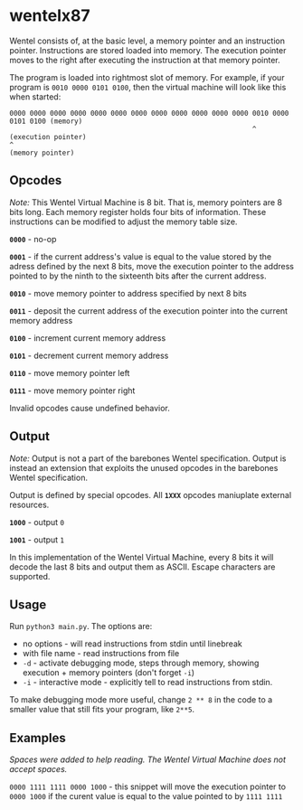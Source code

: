 # wentelx87
Wentel consists of, at the basic level, a memory pointer and an instruction pointer. Instructions are stored loaded into memory. The execution pointer moves to the right after executing the instruction at that memory pointer.

The program is loaded into rightmost slot of memory. For example, if your program is `0010 0000 0101 0100`, 
then the virtual machine will look like this when started:
```
0000 0000 0000 0000 0000 0000 0000 0000 0000 0000 0000 0000 0010 0000 0101 0100 (memory)
                                                            ^                   (execution pointer)
^                                                                               (memory pointer)
```



## Opcodes

*Note:* This Wentel Virtual Machine is 8 bit. That is, memory pointers are 8 bits long. Each memory register holds four bits of information. These instructions can be modified to adjust the memory table size.

**`0000`** - no-op

**`0001`** - if the current address's value is equal to the value stored by the adress defined by the next 8 bits, move the execution pointer to the address pointed to by the ninth to the sixteenth bits after the current address.

**`0010`** - move memory pointer to address specified by next 8 bits

**`0011`** - deposit the current address of the execution pointer into the current memory address

**`0100`** - increment current memory address

**`0101`** - decrement current memory address

**`0110`** - move memory pointer left

**`0111`** - move memory pointer right


Invalid opcodes cause undefined behavior. 

## Output

*Note:* Output is not a part of the barebones Wentel specification. Output is instead an 
extension that exploits the unused opcodes in the barebones Wentel specification.

Output is defined by special opcodes. All **`1XXX`** opcodes maniuplate external resources.

**`1000`** - output `0`

**`1001`** - output `1`

In this implementation of the Wentel Virtual Machine, 
every 8 bits it will decode the last 8 bits and output them as ASCII. Escape characters are supported.

## Usage 
Run `python3 main.py`. The options are:

- no options - will read instructions from stdin until linebreak
- with file name - read instructions from file
- `-d` - activate debugging mode, steps through memory, showing execution + memory pointers (don't forget `-i`)
- `-i` - interactive mode - explicitly tell to read instructions from stdin. 

To make debugging mode more useful, change `2 ** 8` in the code to a smaller value that still fits your program, like `2**5`. 


## Examples
*Spaces were added to help reading. The Wentel Virtual Machine does not accept spaces.*

`0000 1111 1111 0000 1000` - this snippet will move the execution pointer to `0000 1000` if the curent value is equal to the value pointed to by `1111 1111`

